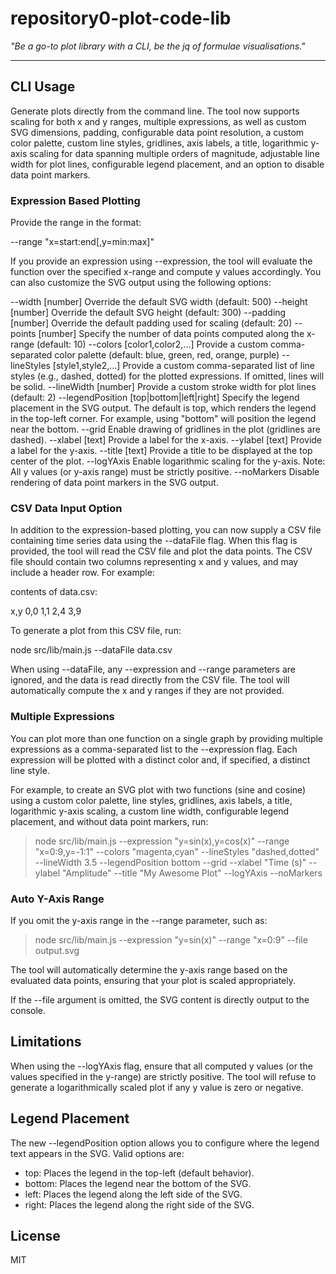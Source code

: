 # repository0-plot-code-lib

_"Be a go-to plot library with a CLI, be the jq of formulae visualisations."_

---

## CLI Usage

Generate plots directly from the command line. The tool now supports scaling for both x and y ranges, multiple expressions, as well as custom SVG dimensions, padding, configurable data point resolution, a custom color palette, custom line styles, gridlines, axis labels, a title, logarithmic y-axis scaling for data spanning multiple orders of magnitude, adjustable line width for plot lines, configurable legend placement, and an option to disable data point markers.

### Expression Based Plotting

Provide the range in the format:

  --range "x=start:end[,y=min:max]"

If you provide an expression using --expression, the tool will evaluate the function over the specified x-range and compute y values accordingly. You can also customize the SVG output using the following options:

  --width [number]             Override the default SVG width (default: 500)
  --height [number]            Override the default SVG height (default: 300)
  --padding [number]           Override the default padding used for scaling (default: 20)
  --points [number]            Specify the number of data points computed along the x-range (default: 10)
  --colors [color1,color2,...] Provide a custom comma-separated color palette (default: blue, green, red, orange, purple)
  --lineStyles [style1,style2,...] Provide a custom comma-separated list of line styles (e.g., dashed, dotted) for the plotted expressions. If omitted, lines will be solid.
  --lineWidth [number]         Provide a custom stroke width for plot lines (default: 2)
  --legendPosition [top|bottom|left|right]  Specify the legend placement in the SVG output. The default is top, which renders the legend in the top-left corner. For example, using "bottom" will position the legend near the bottom.
  --grid                     Enable drawing of gridlines in the plot (gridlines are dashed).
  --xlabel [text]              Provide a label for the x-axis.
  --ylabel [text]              Provide a label for the y-axis.
  --title [text]               Provide a title to be displayed at the top center of the plot.
  --logYAxis                 Enable logarithmic scaling for the y-axis. Note: All y values (or y-axis range) must be strictly positive.
  --noMarkers                Disable rendering of data point markers in the SVG output.

### CSV Data Input Option

In addition to the expression-based plotting, you can now supply a CSV file containing time series data using the --dataFile flag. When this flag is provided, the tool will read the CSV file and plot the data points. The CSV file should contain two columns representing x and y values, and may include a header row. For example:

contents of data.csv:

  x,y
  0,0
  1,1
  2,4
  3,9

To generate a plot from this CSV file, run:

  node src/lib/main.js --dataFile data.csv

When using --dataFile, any --expression and --range parameters are ignored, and the data is read directly from the CSV file. The tool will automatically compute the x and y ranges if they are not provided.

### Multiple Expressions

You can plot more than one function on a single graph by providing multiple expressions as a comma-separated list to the --expression flag. Each expression will be plotted with a distinct color and, if specified, a distinct line style.

For example, to create an SVG plot with two functions (sine and cosine) using a custom color palette, line styles, gridlines, axis labels, a title, logarithmic y-axis scaling, a custom line width, configurable legend placement, and without data point markers, run:

> node src/lib/main.js --expression "y=sin(x),y=cos(x)" --range "x=0:9,y=-1:1" --colors "magenta,cyan" --lineStyles "dashed,dotted" --lineWidth 3.5 --legendPosition bottom --grid --xlabel "Time (s)" --ylabel "Amplitude" --title "My Awesome Plot" --logYAxis --noMarkers

### Auto Y-Axis Range

If you omit the y-axis range in the --range parameter, such as:

> node src/lib/main.js --expression "y=sin(x)" --range "x=0:9" --file output.svg

The tool will automatically determine the y-axis range based on the evaluated data points, ensuring that your plot is scaled appropriately.

If the --file argument is omitted, the SVG content is directly output to the console.

## Limitations

When using the --logYAxis flag, ensure that all computed y values (or the values specified in the y-range) are strictly positive. The tool will refuse to generate a logarithmically scaled plot if any y value is zero or negative.

## Legend Placement

The new --legendPosition option allows you to configure where the legend text appears in the SVG. Valid options are:

- top: Places the legend in the top-left (default behavior).
- bottom: Places the legend near the bottom of the SVG.
- left: Places the legend along the left side of the SVG.
- right: Places the legend along the right side of the SVG.

## License

MIT
